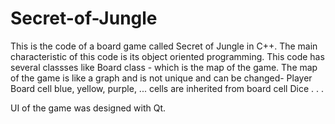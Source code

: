 # Secret-of-Jungle

This is the code of a board game called Secret of Jungle in C++. The main characteristic of this code is its object oriented programming. This code has several classses like 
Board class - which is the map of the game. The map of the game is like a graph and is not unique and can be changed- 
Player
Board cell
blue, yellow, purple, ... cells are inherited from board cell
Dice
.
.
.


UI of the game was designed with Qt.  
